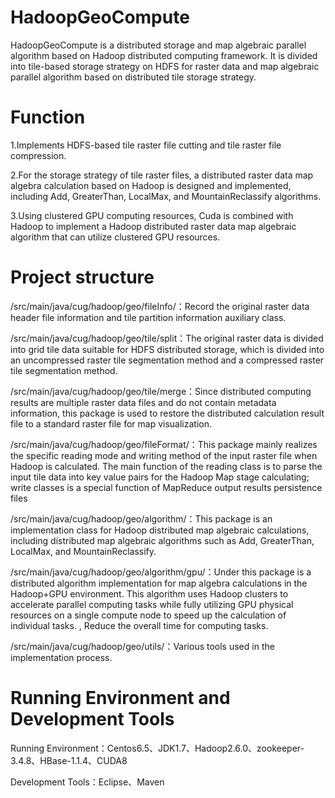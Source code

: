 # HadoopGeoCompute


  HadoopGeoCompute is a distributed storage and map algebraic parallel algorithm based on Hadoop distributed computing framework. It is divided into tile-based storage strategy on HDFS for raster data and map algebraic parallel algorithm based on distributed tile storage strategy. 


# Function

1.Implements HDFS-based tile raster file cutting and tile raster file compression.

2.For the storage strategy of tile raster files, a distributed raster data map algebra calculation based on Hadoop is designed and implemented, including Add, GreaterThan, LocalMax, and MountainReclassify algorithms.

3.Using clustered GPU computing resources, Cuda is combined with Hadoop to implement a Hadoop distributed raster data map algebraic algorithm that can utilize clustered GPU resources.


# Project structure

/src/main/java/cug/hadoop/geo/fileInfo/：Record the original raster data header file information and tile partition information auxiliary class.

/src/main/java/cug/hadoop/geo/tile/split：The original raster data is divided into grid tile data suitable for HDFS distributed storage, which is divided into an uncompressed raster tile segmentation method and a compressed raster tile segmentation method.

/src/main/java/cug/hadoop/geo/tile/merge：Since distributed computing results are multiple raster data files and do not contain metadata information, this package is used to restore the distributed calculation result file to a standard raster file for map visualization.

/src/main/java/cug/hadoop/geo/fileFormat/：This package mainly realizes the specific reading mode and writing method of the input raster file when Hadoop is calculated. The main function of the reading class is to parse the input tile data into key value pairs for the Hadoop Map stage calculating; write classes is a special function of MapReduce output results persistence files

/src/main/java/cug/hadoop/geo/algorithm/：This package is an implementation class for Hadoop distributed map algebraic calculations, including distributed map algebraic algorithms such as Add, GreaterThan, LocalMax, and MountainReclassify.

/src/main/java/cug/hadoop/geo/algorithm/gpu/：Under this package is a distributed algorithm implementation for map algebra calculations in the Hadoop+GPU environment. This algorithm uses Hadoop clusters to accelerate parallel computing tasks while fully utilizing GPU physical resources on a single compute node to speed up the calculation of individual tasks. , Reduce the overall time for computing tasks.

/src/main/java/cug/hadoop/geo/utils/：Various tools used in the implementation process.




# Running Environment and Development Tools

Running Environment：Centos6.5、JDK1.7、Hadoop2.6.0、zookeeper-3.4.8、HBase-1.1.4、CUDA8

Development Tools：Eclipse、Maven


